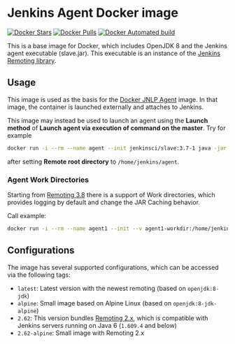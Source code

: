 Jenkins Agent Docker image
===

[![Docker Stars](https://img.shields.io/docker/stars/jenkinsci/slave.svg)](https://hub.docker.com/r/jenkinsci/slave/)
[![Docker Pulls](https://img.shields.io/docker/pulls/jenkinsci/slave.svg)](https://hub.docker.com/r/jenkinsci/slave/)
[![Docker Automated build](https://img.shields.io/docker/automated/jenkinsci/slave.svg)](https://hub.docker.com/r/jenkinsci/slave/)

This is a base image for Docker, which includes OpenJDK 8 and the Jenkins agent executable (slave.jar).
This executable is an instance of the [Jenkins Remoting library](https://github.com/jenkinsci/remoting).

## Usage

This image is used as the basis for the [Docker JNLP Agent](https://github.com/jenkinsci/docker-jnlp-slave/) image.
In that image, the container is launched externally and attaches to Jenkins.

This image may instead be used to launch an agent using the **Launch method** of **Launch agent via execution of command on the master**. Try for example

```sh
docker run -i --rm --name agent --init jenkinsci/slave:3.7-1 java -jar /usr/share/jenkins/slave.jar
```

after setting **Remote root directory** to `/home/jenkins/agent`.

### Agent Work Directories

Starting from [Remoting 3.8](https://github.com/jenkinsci/remoting/blob/master/CHANGELOG.md#38) there is a support of Work directories, 
which provides logging by default and change the JAR Caching behavior.

Call example:

```sh
docker run -i --rm --name agent1 --init --v agent1-workdir:/home/jenkins/agent jenkinsci/slave:3.10-1 java -jar /usr/share/jenkins/slave.jar -workDir /home/jenkins/agent
```

## Configurations

The image has several supported configurations, which can be accessed via the following tags:

* `latest`: Latest version with the newest remoting (based on `openjdk:8-jdk`)
* `alpine`: Small image based on Alpine Linux (based on `openjdk:8-jdk-alpine`)
* `2.62`: This version bundles [Remoting 2.x](https://github.com/jenkinsci/remoting#remoting-2]), which is compatible with Jenkins servers running on Java 6 (`1.609.4` and below)
* `2.62-alpine`: Small image with Remoting 2.x
